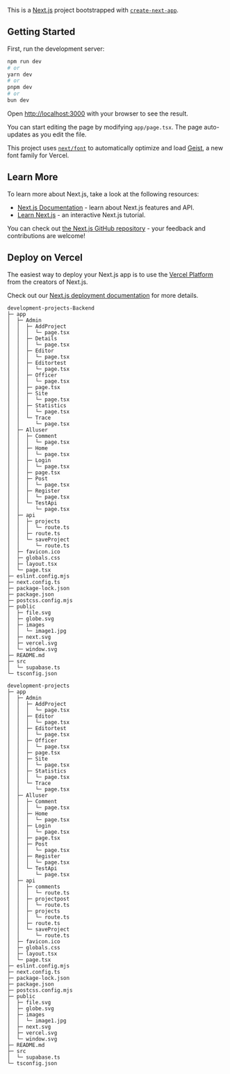 This is a [Next.js](https://nextjs.org) project bootstrapped with [`create-next-app`](https://nextjs.org/docs/app/api-reference/cli/create-next-app).

## Getting Started

First, run the development server:

```bash
npm run dev
# or
yarn dev
# or
pnpm dev
# or
bun dev
```

Open [http://localhost:3000](http://localhost:3000) with your browser to see the result.

You can start editing the page by modifying `app/page.tsx`. The page auto-updates as you edit the file.

This project uses [`next/font`](https://nextjs.org/docs/app/building-your-application/optimizing/fonts) to automatically optimize and load [Geist](https://vercel.com/font), a new font family for Vercel.

## Learn More

To learn more about Next.js, take a look at the following resources:

- [Next.js Documentation](https://nextjs.org/docs) - learn about Next.js features and API.
- [Learn Next.js](https://nextjs.org/learn) - an interactive Next.js tutorial.

You can check out [the Next.js GitHub repository](https://github.com/vercel/next.js) - your feedback and contributions are welcome!

## Deploy on Vercel

The easiest way to deploy your Next.js app is to use the [Vercel Platform](https://vercel.com/new?utm_medium=default-template&filter=next.js&utm_source=create-next-app&utm_campaign=create-next-app-readme) from the creators of Next.js.

Check out our [Next.js deployment documentation](https://nextjs.org/docs/app/building-your-application/deploying) for more details.


```
development-projects-Backend
├─ app
│  ├─ Admin
│  │  ├─ AddProject
│  │  │  └─ page.tsx
│  │  ├─ Details
│  │  │  └─ page.tsx
│  │  ├─ Editor
│  │  │  └─ page.tsx
│  │  ├─ Editortest
│  │  │  └─ page.tsx
│  │  ├─ Officer
│  │  │  └─ page.tsx
│  │  ├─ page.tsx
│  │  ├─ Site
│  │  │  └─ page.tsx
│  │  ├─ Statistics
│  │  │  └─ page.tsx
│  │  └─ Trace
│  │     └─ page.tsx
│  ├─ Alluser
│  │  ├─ Comment
│  │  │  └─ page.tsx
│  │  ├─ Home
│  │  │  └─ page.tsx
│  │  ├─ Login
│  │  │  └─ page.tsx
│  │  ├─ page.tsx
│  │  ├─ Post
│  │  │  └─ page.tsx
│  │  ├─ Register
│  │  │  └─ page.tsx
│  │  └─ TestApi
│  │     └─ page.tsx
│  ├─ api
│  │  ├─ projects
│  │  │  └─ route.ts
│  │  ├─ route.ts
│  │  └─ saveProject
│  │     └─ route.ts
│  ├─ favicon.ico
│  ├─ globals.css
│  ├─ layout.tsx
│  └─ page.tsx
├─ eslint.config.mjs
├─ next.config.ts
├─ package-lock.json
├─ package.json
├─ postcss.config.mjs
├─ public
│  ├─ file.svg
│  ├─ globe.svg
│  ├─ images
│  │  └─ image1.jpg
│  ├─ next.svg
│  ├─ vercel.svg
│  └─ window.svg
├─ README.md
├─ src
│  └─ supabase.ts
└─ tsconfig.json

```
```
development-projects
├─ app
│  ├─ Admin
│  │  ├─ AddProject
│  │  │  └─ page.tsx
│  │  ├─ Editor
│  │  │  └─ page.tsx
│  │  ├─ Editortest
│  │  │  └─ page.tsx
│  │  ├─ Officer
│  │  │  └─ page.tsx
│  │  ├─ page.tsx
│  │  ├─ Site
│  │  │  └─ page.tsx
│  │  ├─ Statistics
│  │  │  └─ page.tsx
│  │  └─ Trace
│  │     └─ page.tsx
│  ├─ Alluser
│  │  ├─ Comment
│  │  │  └─ page.tsx
│  │  ├─ Home
│  │  │  └─ page.tsx
│  │  ├─ Login
│  │  │  └─ page.tsx
│  │  ├─ page.tsx
│  │  ├─ Post
│  │  │  └─ page.tsx
│  │  ├─ Register
│  │  │  └─ page.tsx
│  │  └─ TestApi
│  │     └─ page.tsx
│  ├─ api
│  │  ├─ comments
│  │  │  └─ route.ts
│  │  ├─ projectpost
│  │  │  └─ route.ts
│  │  ├─ projects
│  │  │  └─ route.ts
│  │  ├─ route.ts
│  │  └─ saveProject
│  │     └─ route.ts
│  ├─ favicon.ico
│  ├─ globals.css
│  ├─ layout.tsx
│  └─ page.tsx
├─ eslint.config.mjs
├─ next.config.ts
├─ package-lock.json
├─ package.json
├─ postcss.config.mjs
├─ public
│  ├─ file.svg
│  ├─ globe.svg
│  ├─ images
│  │  └─ image1.jpg
│  ├─ next.svg
│  ├─ vercel.svg
│  └─ window.svg
├─ README.md
├─ src
│  └─ supabase.ts
└─ tsconfig.json

```